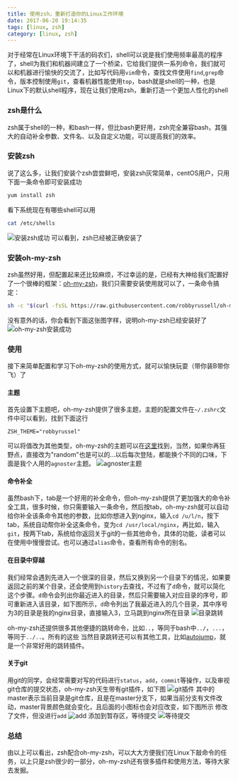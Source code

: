 ```yaml
---
title: 使用zsh，重新打造你的Linux工作环境
date: 2017-06-20 19:14:35
tags: [linux, zsh]
category: [linux, zsh]
---
```


对于经常在Linux环境下干活的码农们，shell可以说是我们使用频率最高的程序了，shell为我们和机器间建立了一个桥梁，它给我们提供一系列命令，我们就可以和机器进行愉快的交流了，比如写代码用`vim`命令，查找文件使用`find`,`grep`命令，版本控制使用`git`，查看机器性能使用`top`，bash就是shell的一种，也是Linux下的默认shell程序，现在让我们使用zsh，重新打造一个更加人性化的shell
<!--more-->

### zsh是什么

zsh属于shell的一种，和bash一样，但比bash更好用，zsh完全兼容bash，其强大的自动补全参数、文件名、以及自定义功能，可以提高我们的效率。


### 安装zsh

说了这么多，让我们安装个zsh尝尝鲜吧，安装zsh灰常简单，centOS用户，只用下面一条命令即可安装成功
```bash
yum install zsh
```
看下系统现在有哪些shell可以用
```bash
cat /etc/shells
```
![安装zsh成功](/images/zsh.jpg)
可以看到，zsh已经被正确安装了


### 安装oh-my-zsh

zsh虽然好用，但配置起来还比较麻烦，不过幸运的是，已经有大神给我们配置好了一个很棒的框架：[oh-my-zsh](https://github.com/robbyrussell/oh-my-zsh)，我们只需要安装使用就可以了，一条命令搞定：
```bash
sh -c "$(curl -fsSL https://raw.githubusercontent.com/robbyrussell/oh-my-zsh/master/tools/install.sh)"
```
没有意外的话，你会看到下面这张图字样，说明oh-my-zsh已经安装好了
![oh-my-zsh安装成功](/images/oh-my-zsh.jpg)

### 使用

接下来简单配置和学习下oh-my-zsh的使用方式，就可以愉快玩耍（带你装B带你飞）了

#### 主题

首先设置下主题吧，oh-my-zsh提供了很多主题，主题的配置文件在`~/.zshrc`文件中可以看到，找到下面这行
```
ZSH_THEME="robbyrussel"
```
可以将值改为其他类型，oh-my-zsh的主题可以在[这里](https://github.com/robbyrussell/oh-my-zsh/wiki/themes)找到，当然，如果你再狂野点，直接改为"random"也是可以的...以后每次登陆，都能换个不同的口味，下面是我个人用的`agnoster`主题。
![agnoster主题](/images/agnoster.jpg)

#### 命令补全

虽然bash下，tab是一个好用的补全命令，但oh-my-zsh提供了更加强大的命令补全工具，很多时候，你只需要输入一条命令，然后按tab，oh-my-zsh就可以自动给你补全该条命令其他的参数，比如你想进入到nginx，输入`cd /u/l/n`，按下tab，系统自动帮你补全这条命令，变为`cd /usr/local/nginx`，再比如，输入`git`，按两下tab，系统给你返回关于git的一些其他命令，具体的功能，读者可以在使用中慢慢尝试。也可以通过`alias`命令，查看所有命令的别名。

#### 在目录中穿越

我们经常会遇到先进入一个很深的目录，然后又换到另一个目录下的情况，如果要返回之前的某个目录，还会使用到`history`去查找，不过有了`d`命令，就可以简化这个步骤。`d`命令会列出你最近进入的目录，然后只需要输入对应目录的序号，即可重新进入该目录，如下图所示，`d`命令列出了我最近进入的几个目录，其中序号为3的目录是我的nginx目录，直接输入3，立马跳到nginx所在目录
![目录跳转](/images/d.jpg)

oh-my-zsh还提供很多其他便捷的跳转命令，比如`..`，等同于bash中`../`，`...`，等同于`../..`。所有的这些
当然目录跳转还可以有其他工具，比如[autojump](https://github.com/wting/autojump)，就是一个非常好用的跳转插件。

#### 关于git
用git的同学，会经常需要对写的代码进行`status`，`add`，`commit`等操作，以及审视git仓库的提交状态，oh-my-zsh天生带有git插件，如下图
![git插件](/images/git.jpg)
其中的master表示当前目录是git仓库，且是在master分支下，如果当前分支有文件改动，master背景颜色就会变化，且后面的小图标也会对应改变，如下图所示
修改了文件，但没进行`add`
![add](/images/git_not_add.jpg)
添加到暂存区，等待提交
![等待提交](/images/git_add.jpg)

### 总结

由以上可以看出，zsh配合oh-my-zsh，可以大大方便我们在Linux下敲命令的任务，以上只是zsh很少的一部分，oh-my-zsh还有很多插件和使用方法，等待大家去发掘。

